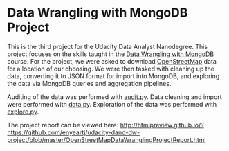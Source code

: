 # Data Wrangling with MongoDB Project

This is the third project for the Udacity Data Analyst Nanodegree. This project
focuses on the skills taught in the [Data Wrangling with MongoDB](https://www.udacity.com/course/data-wrangling-with-mongodb--ud032-nd)
course. For the project, we were asked to download [OpenStreetMap](https://www.openstreetmap.org/) data
for a location of our choosing. We were then tasked with cleaning up the data, converting it to JSON format for import into MongoDB,
and exploring the data via MongoDB queries and aggregation pipelines.

Auditing of the data was performed with [audit.py](https://github.com/enyeartj/udacity-dand-dw-project/blob/master/audit.py).
Data cleaning and import were performed with [data.py](https://github.com/enyeartj/udacity-dand-dw-project/blob/master/data.py).
Exploration of the data was performed with [explore.py](https://github.com/enyeartj/udacity-dand-dw-project/blob/master/explore.py).

The project report can be viewed here:
http://htmlpreview.github.io/?https://github.com/enyeartj/udacity-dand-dw-project/blob/master/OpenStreetMapDataWranglingProjectReport.html
